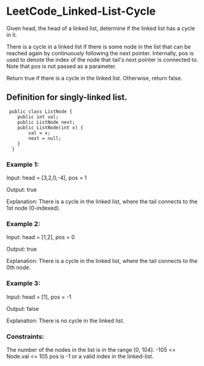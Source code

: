 # LeetCode_Linked-List-Cycle

Given head, the head of a linked list, determine if the linked list has a cycle in it.

There is a cycle in a linked list if there is some node in the list that can be reached again by continuously following the next pointer. Internally, pos is used to denote the index of the node that tail's next pointer is connected to. Note that pos is not passed as a parameter.

Return true if there is a cycle in the linked list. Otherwise, return false.

 ## Definition for singly-linked list.
     public class ListNode {
        public int val;
        public ListNode next;
        public ListNode(int x) {
            val = x;
            next = null;
        }
      }

### Example 1:

Input: head = [3,2,0,-4], pos = 1

Output: true

Explanation: There is a cycle in the linked list, where the tail connects to the 1st node (0-indexed).

### Example 2:

Input: head = [1,2], pos = 0

Output: true

Explanation: There is a cycle in the linked list, where the tail connects to the 0th node.

### Example 3:


Input: head = [1], pos = -1

Output: false

Explanation: There is no cycle in the linked list.
 

### Constraints:

The number of the nodes in the list is in the range [0, 104].
-105 <= Node.val <= 105
pos is -1 or a valid index in the linked-list.

